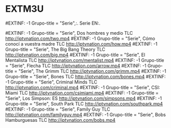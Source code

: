# EXTM3U
#EXTINF: -1 Grupo-title = "Serie",:. Serie EN:.

#EXTINF: -1 Grupo-title = "Serie", Dos hombres y medio TLC
http://iptvnation.com/two.mp4
#EXTINF: -1 Grupo-title = "Serie", Cómo conocí a vuestra madre TLC
http://iptvnation.com/how.mp4
#EXTINF: -1 Grupo-title = "Serie", The Big Bang Theory TLC
http://iptvnation.com/big.mp4
#EXTINF: -1 Grupo-title = "Serie", El Mentalista TLC
http://iptvnation.com/mentalist.mp4
#EXTINF: -1 Grupo-title = "Serie", Flecha TLC
http://iptvnation.com/arrow.mp4
#EXTINF: -1 Grupo-title = "Serie", The Grimm TLC
http://iptvnation.com/grimm.mp4
#EXTINF: -1 Grupo-title = "Serie", Bones TLC
http://iptvnation.com/bones.mp4
#EXTINF: -1 Grupo-title = "Serie", Criminal Minds TLC
http://iptvnation.com/criminal.mp4
#EXTINF: -1 Grupo-title = "Serie", CSI: Miami TLC
http://iptvnation.com/csimiami.mp4
#EXTINF: -1 Grupo-title = "Serie", Los Simpson: ES
http://iptvnation.com/simpsons.mp4
#EXTINF: -1 Grupo-title = "Serie", South Park TLC
http://iptvnation.com/southpark.mp4
#EXTINF: -1 Grupo-title = "Serie", Family Guy TLC
http://iptvnation.com/familyguy.mp4
#EXTINF: -1 Grupo-title = "Serie", Bobs Hamburguesas TLC
http://iptvnation.com/bobs.mp4
